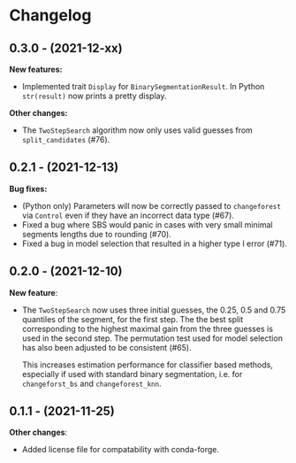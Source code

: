# Changelog

## 0.3.0 - (2021-12-xx)

**New features:**

- Implemented trait `Display` for `BinarySegmentationResult`. In Python `str(result)`
  now prints a pretty display.

**Other changes:**

- The `TwoStepSearch` algorithm now only uses valid guesses from `split_candidates` (#76).

## 0.2.1 - (2021-12-13)

**Bug fixes:**

- (Python only) Parameters will now be correctly passed to `changeforest` via `Control` even
  if they have an incorrect data type (#67).
- Fixed a bug where SBS would panic in cases with very small minimal segments lengths
  due to rounding (#70).
- Fixed a bug in model selection that resulted in a higher type I error (#71).


## 0.2.0 - (2021-12-10)

**New feature**:

- The `TwoStepSearch` now uses three initial guesses, the 0.25, 0.5 and 0.75 quantiles
  of the segment, for the first step. The the best split corresponding to the highest
  maximal gain from the three guesses is used in the second step. The permutation test
  used for model selection has also been adjusted to be consistent (#65).

  This increases estimation performance for classifier based methods, especially if used
  with standard binary segmentation, i.e. for `changeforst_bs` and `changeforest_knn`.

## 0.1.1 - (2021-11-25)

**Other changes**:

- Added license file for compatability with conda-forge.

